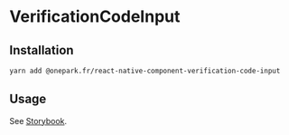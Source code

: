 # VerificationCodeInput

## Installation

```bash
yarn add @onepark.fr/react-native-component-verification-code-input
```

## Usage

See [Storybook](../../stories/VerificationCodeInput.stories.js).
